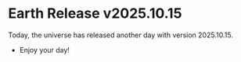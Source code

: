 # Earth Release v2025.10.15
Today, the universe has released another day with version 2025.10.15.
- Enjoy your day!
